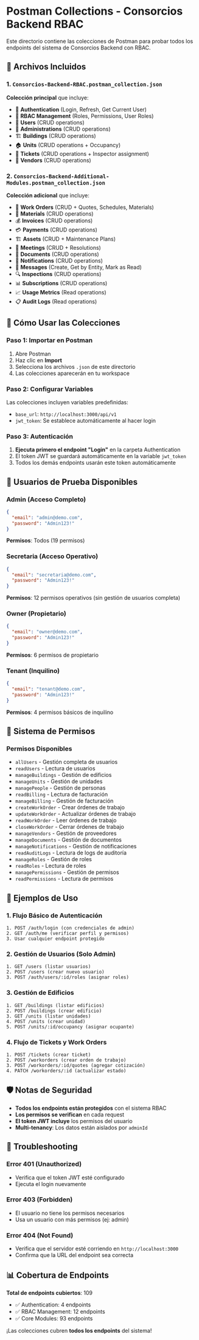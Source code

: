 # Postman Collections - Consorcios Backend RBAC

Este directorio contiene las colecciones de Postman para probar todos los endpoints del sistema de Consorcios Backend con RBAC.

## 📁 Archivos Incluidos

### 1. `Consorcios-Backend-RBAC.postman_collection.json`
**Colección principal** que incluye:
- 🔐 **Authentication** (Login, Refresh, Get Current User)
- 🔑 **RBAC Management** (Roles, Permissions, User Roles)
- 👥 **Users** (CRUD operations)
- 🏢 **Administrations** (CRUD operations)
- 🏗️ **Buildings** (CRUD operations)
- 🏠 **Units** (CRUD operations + Occupancy)
- 🎫 **Tickets** (CRUD operations + Inspector assignment)
- 🔧 **Vendors** (CRUD operations)

### 2. `Consorcios-Backend-Additional-Modules.postman_collection.json`
**Colección adicional** que incluye:
- 🔨 **Work Orders** (CRUD + Quotes, Schedules, Materials)
- 🧱 **Materials** (CRUD operations)
- 💰 **Invoices** (CRUD operations)
- 💳 **Payments** (CRUD operations)
- 🏗️ **Assets** (CRUD + Maintenance Plans)
- 🤝 **Meetings** (CRUD + Resolutions)
- 📄 **Documents** (CRUD operations)
- 🔔 **Notifications** (CRUD operations)
- 💬 **Messages** (Create, Get by Entity, Mark as Read)
- 🔍 **Inspections** (CRUD operations)
- 📊 **Subscriptions** (CRUD operations)
- 📈 **Usage Metrics** (Read operations)
- 📋 **Audit Logs** (Read operations)

## 🚀 Cómo Usar las Colecciones

### Paso 1: Importar en Postman
1. Abre Postman
2. Haz clic en **Import**
3. Selecciona los archivos `.json` de este directorio
4. Las colecciones aparecerán en tu workspace

### Paso 2: Configurar Variables
Las colecciones incluyen variables predefinidas:
- `base_url`: `http://localhost:3000/api/v1`
- `jwt_token`: Se establece automáticamente al hacer login

### Paso 3: Autenticación
1. **Ejecuta primero el endpoint "Login"** en la carpeta Authentication
2. El token JWT se guardará automáticamente en la variable `jwt_token`
3. Todos los demás endpoints usarán este token automáticamente

## 👤 Usuarios de Prueba Disponibles

### Admin (Acceso Completo)
```json
{
  "email": "admin@demo.com",
  "password": "Admin123!"
}
```
**Permisos**: Todos (19 permisos)

### Secretaria (Acceso Operativo)
```json
{
  "email": "secretaria@demo.com",
  "password": "Admin123!"
}
```
**Permisos**: 12 permisos operativos (sin gestión de usuarios completa)

### Owner (Propietario)
```json
{
  "email": "owner@demo.com",
  "password": "Admin123!"
}
```
**Permisos**: 6 permisos de propietario

### Tenant (Inquilino)
```json
{
  "email": "tenant@demo.com",
  "password": "Admin123!"
}
```
**Permisos**: 4 permisos básicos de inquilino

## 🔐 Sistema de Permisos

### Permisos Disponibles
- `allUsers` - Gestión completa de usuarios
- `readUsers` - Lectura de usuarios
- `manageBuildings` - Gestión de edificios
- `manageUnits` - Gestión de unidades
- `managePeople` - Gestión de personas
- `readBilling` - Lectura de facturación
- `manageBilling` - Gestión de facturación
- `createWorkOrder` - Crear órdenes de trabajo
- `updateWorkOrder` - Actualizar órdenes de trabajo
- `readWorkOrder` - Leer órdenes de trabajo
- `closeWorkOrder` - Cerrar órdenes de trabajo
- `manageVendors` - Gestión de proveedores
- `manageDocuments` - Gestión de documentos
- `manageNotifications` - Gestión de notificaciones
- `readAuditLogs` - Lectura de logs de auditoría
- `manageRoles` - Gestión de roles
- `readRoles` - Lectura de roles
- `managePermissions` - Gestión de permisos
- `readPermissions` - Lectura de permisos

## 📝 Ejemplos de Uso

### 1. Flujo Básico de Autenticación
```
1. POST /auth/login (con credenciales de admin)
2. GET /auth/me (verificar perfil y permisos)
3. Usar cualquier endpoint protegido
```

### 2. Gestión de Usuarios (Solo Admin)
```
1. GET /users (listar usuarios)
2. POST /users (crear nuevo usuario)
3. POST /auth/users/:id/roles (asignar roles)
```

### 3. Gestión de Edificios
```
1. GET /buildings (listar edificios)
2. POST /buildings (crear edificio)
3. GET /units (listar unidades)
4. POST /units (crear unidad)
5. POST /units/:id/occupancy (asignar ocupante)
```

### 4. Flujo de Tickets y Work Orders
```
1. POST /tickets (crear ticket)
2. POST /workorders (crear orden de trabajo)
3. POST /workorders/:id/quotes (agregar cotización)
4. PATCH /workorders/:id (actualizar estado)
```

## 🛡️ Notas de Seguridad

- **Todos los endpoints están protegidos** con el sistema RBAC
- **Los permisos se verifican** en cada request
- **El token JWT incluye** los permisos del usuario
- **Multi-tenancy**: Los datos están aislados por `adminId`

## 🔧 Troubleshooting

### Error 401 (Unauthorized)
- Verifica que el token JWT esté configurado
- Ejecuta el login nuevamente

### Error 403 (Forbidden)
- El usuario no tiene los permisos necesarios
- Usa un usuario con más permisos (ej: admin)

### Error 404 (Not Found)
- Verifica que el servidor esté corriendo en `http://localhost:3000`
- Confirma que la URL del endpoint sea correcta

## 📊 Cobertura de Endpoints

**Total de endpoints cubiertos**: 109
- ✅ Authentication: 4 endpoints
- ✅ RBAC Management: 12 endpoints
- ✅ Core Modules: 93 endpoints

¡Las colecciones cubren **todos los endpoints** del sistema!
